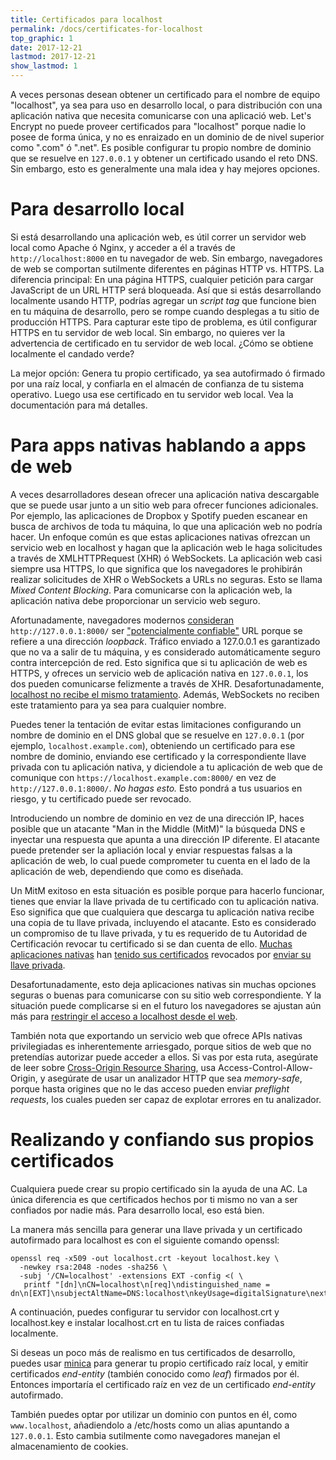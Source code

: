 ```yaml
---
title: Certificados para localhost
permalink: /docs/certificates-for-localhost
top_graphic: 1
date: 2017-12-21
lastmod: 2017-12-21
show_lastmod: 1
---
```



A veces personas desean obtener un certificado para el nombre de equipo "localhost",
ya sea para uso en desarrollo local, o para distribución con una aplicación
nativa que necesita comunicarse con una aplicació web. Let's Encrypt no puede
proveer certificados para "localhost" porque nadie lo posee de forma única, y no es
enraizado en un dominio de de nivel superior como ".com" ó ".net". Es posible configurar
tu propio nombre de dominio que se resuelve en `127.0.0.1` y obtener un certificado usando el reto DNS.
Sin embargo, esto es generalmente una mala idea y hay mejores opciones.

# Para desarrollo local

Si está desarrollando una aplicación web, es útil correr un servidor
web local como Apache ó Nginx, y acceder a él a través de `http://localhost:8000`
en tu navegador de web. Sin embargo, navegadores de web se comportan sutilmente diferentes en páginas HTTP vs. HTTPS.
La diferencia principal: En una página HTTPS, cualquier petición para cargar JavaScript de un URL HTTP será
bloqueada. Así que si estás desarrollando localmente usando HTTP,
podrías agregar un *script tag* que funcione bien en tu máquina de desarrollo,
pero se rompe cuando desplegas a tu sitio de producción HTTPS. Para capturar este tipo de problema,
es útil configurar HTTPS en tu servidor de web local. Sin embargo, no quieres ver la advertencia de certificado en tu servidor de web local. ¿Cómo se obtiene localmente el candado verde?

La mejor opción: Genera tu propio certificado, ya sea autofirmado ó firmado por una raíz local, y confiarla en el almacén de confianza de tu sistema operativo. Luego usa ese certificado
en tu servidor web local. Vea la documentación para má detalles.

# Para apps nativas hablando a apps de web

A veces desarrolladores desean ofrecer una aplicación nativa descargable que se puede usar junto
a un sitio web para ofrecer funciones adicionales. Por ejemplo, las aplicaciones de
Dropbox y Spotify pueden escanear en busca de archivos de toda tu máquina,
lo que una aplicación web no podría hacer. Un enfoque común
es que estas aplicaciones nativas ofrezcan un servicio web en localhost y hagan que la
aplicación web le haga solicitudes a través de XMLHTTPRequest (XHR) ó WebSockets.
La aplicación web casi siempre usa HTTPS, lo que significa que los navegadores le prohibirán
realizar solicitudes de XHR o WebSockets a URLs no seguras. Esto se llama *Mixed Content Blocking*.
Para comunicarse con la aplicación web, la aplicación nativa debe proporcionar un servicio
web seguro.

Afortunadamente, navegadores modernos [consideran][mcb-localhost] `http://127.0.0.1:8000/` ser
["potencialmente confiable"][secure-contexts] URL porque se refiere a una dirección *loopback*.
Tráfico enviado a 127.0.0.1 es garantizado que no va a salir de tu máquina, y es considerado automáticamente seguro contra intercepción de red. Esto significa que si tu aplicación de web es HTTPS, y ofreces un servicio web de aplicación nativa en `127.0.0.1`, los dos pueden comunicarse felizmente a través de XHR. Desafortunadamente, [localhost no recibe el mismo tratamiento][let-localhost]. Además, WebSockets no reciben este tratamiento para ya sea para cualquier nombre.

Puedes tener la tentación de evitar estas limitaciones configurando un nombre de dominio en el DNS global que se resuelve en `127.0.0.1` (por ejemplo, `localhost.example.com`), obteniendo un certificado para ese nombre de dominio, enviando ese certificado y la correspondiente llave privada con tu aplicación nativa, y diciendole a tu aplicación de web que de comunique con `https://localhost.example.com:8000/` en vez de `http://127.0.0.1:8000/`. *No hagas esto.* Esto pondrá a tus usuarios en riesgo, y tu certificado puede ser revocado.

Introduciendo un nombre de dominio en vez de una dirección IP, haces posible que un atacante "Man in the Middle (MitM)" la búsqueda DNS e inyectar una respuesta que apunta a una dirección IP diferente. El atacante puede pretender ser la apliación local y enviar respuestas falsas a la aplicación de web, lo cual puede comprometer tu cuenta en el lado de la aplicación de web, dependiendo que como es diseñada.

Un MitM exitoso en esta situación es posible porque para hacerlo funcionar, tienes que enviar la llave privada de tu certificado con tu aplicación nativa. Eso significa que que cualquiera que descarga tu aplicación nativa recibe una copia de tu llave privada, incluyendo el atacante. Esto es considerado un compromiso de tu llave privada, y tu es requerido de tu Autoridad de Certificación revocar tu certificado si se dan cuenta de ello. [Muchas aplicaciones nativas][mdsp1] han [tenido sus certificados][mdsp2] revocados por [enviar su llave privada][mdsp3].

Desafortunadamente, esto deja aplicaciones nativas sin muchas opciones seguras o buenas  para comunicarse con su sitio web correspondiente. Y la situación puede complicarse si en el futuro los navegadores se ajustan aún más para [restringir el acceso a localhost desde el web][tighten-access].

También nota que exportando un servicio web que ofrece APIs nativas privilegiadas es inherentemente arriesgado, porque sitios de web que no pretendías autorizar puede acceder a ellos. Si vas por esta ruta, asegúrate de leer sobre [Cross-Origin Resource Sharing][cors], usa Access-Control-Allow-Origin, y asegúrate de usar un analizador HTTP que sea *memory-safe*, porque hasta origines que no le das acceso pueden enviar *preflight requests*, los cuales pueden ser capaz de explotar errores en tu analizador.

# Realizando y confiando sus propios certificados

Cualquiera puede crear su propio certificado sin la ayuda de una AC.
La única diferencia es que certificados hechos por ti
mismo no van a ser confiados por nadie más.
Para desarrollo local, eso está bien.

La manera más sencilla para generar una llave privada
y un certificado autofirmado para localhost es con el siguiente comando openssl:

    openssl req -x509 -out localhost.crt -keyout localhost.key \
      -newkey rsa:2048 -nodes -sha256 \
      -subj '/CN=localhost' -extensions EXT -config <( \
       printf "[dn]\nCN=localhost\n[req]\ndistinguished_name = dn\n[EXT]\nsubjectAltName=DNS:localhost\nkeyUsage=digitalSignature\nextendedKeyUsage=serverAuth")

A continuación, puedes configurar tu servidor con localhost.crt y localhost.key
e instalar localhost.crt en tu lista de raices confiadas localmente.

Si deseas un poco más de realismo en tus certificados de desarrollo, puedes usar [minica][minica]
para generar tu propio certificado raíz local, y emitir certificados
*end-entity* (también conocido como *leaf*) firmados por él. Entonces importaría
el certificado raíz en vez de un certificado *end-entity* autofirmado.

También puedes optar por utilizar un dominio con puntos en él, como `www.localhost`,
añadiendolo a /etc/hosts como un alias apuntando a `127.0.0.1`. Esto cambia sutilmente como navegadores
manejan el almacenamiento de cookies.

[mcb-localhost]: https://bugs.chromium.org/p/chromium/issues/detail?id=607878
[secure-contexts]: https://www.w3.org/TR/secure-contexts/#is-origin-trustworthy
[let-localhost]: https://tools.ietf.org/html/draft-ietf-dnsop-let-localhost-be-localhost-02
[mdsp1]: https://groups.google.com/d/msg/mozilla.dev.security.policy/eV89JXcsBC0/wsj5zpbbAQAJ
[mdsp2]: https://groups.google.com/d/msg/mozilla.dev.security.policy/T6emeoE-lCU/-k-A2dEdAQAJ
[mdsp3]: https://groups.google.com/d/msg/mozilla.dev.security.policy/pk039T_wPrI/tGnFDFTnCQAJ
[tighten-access]: https://bugs.chromium.org/p/chromium/issues/detail?id=378566
[minica]: https://github.com/jsha/minica
[cors]: https://developer.mozilla.org/en-US/docs/Web/HTTP/CORS
